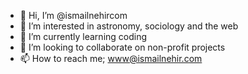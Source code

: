 - 👋 Hi, I’m @ismailnehircom
- 👀 I’m interested in astronomy, sociology and the web
- 🌱 I’m currently learning coding
- 💞️ I’m looking to collaborate on non-profit projects
- 📫 How to reach me; www@ismailnehir.com

<!---
ismailnehircom/ismailnehircom is a ✨ special ✨ repository because its `README.md` (this file) appears on your GitHub profile.
You can click the Preview link to take a look at your changes.
--->
